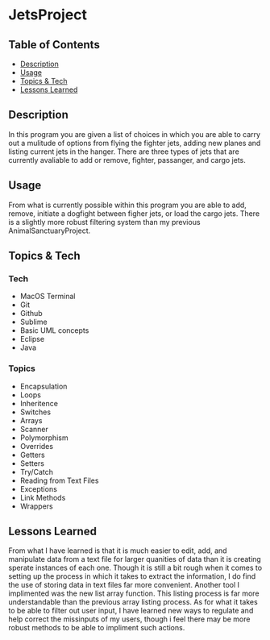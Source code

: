 # JetsProject

## Table of Contents

- [Description](##Description)
- [Usage](##Usage)
- [Topics & Tech](##Topics&Tech)
- [Lessons Learned](##LessonsLearned)

## Description 
In this program you are given a list of choices in which you are able to carry out a mulitude of options from flying the fighter jets, adding new planes and listing current jets in the hanger. There are three types of jets that are currently avaliable to add or remove, fighter, passanger, and cargo jets. 

## Usage 
From what is currently possible within this program you are able to add, remove, initiate a dogfight between figher jets, or load the cargo jets. There is a slightly more robust filtering system than my previous AnimalSanctuaryProject.



## Topics & Tech

### Tech
- MacOS Terminal
- Git
- Github
- Sublime
- Basic UML concepts
- Eclipse
- Java

### Topics
- Encapsulation
- Loops
- Inheritence 
- Switches
- Arrays
- Scanner
- Polymorphism
- Overrides
- Getters
- Setters
- Try/Catch
- Reading from Text Files
- Exceptions
- Link Methods
- Wrappers
## Lessons Learned
From what I have learned is that it is much easier to edit, add, and manipulate data from a text file for larger quanities of data than it is creating sperate instances of each one. Though it is still a bit rough when it comes to setting up the process in which it takes to extract the information, I do find the use of storing data in text files far more convenient. Another tool I implimented was the new list array function. This listing process is far more understandable than the previous array listing process. As for what it takes to be able to filter out user input, I have learned new ways to regulate and help correct the missinputs of my users, though i feel there may be more robust methods to be able to impliment such actions. 
